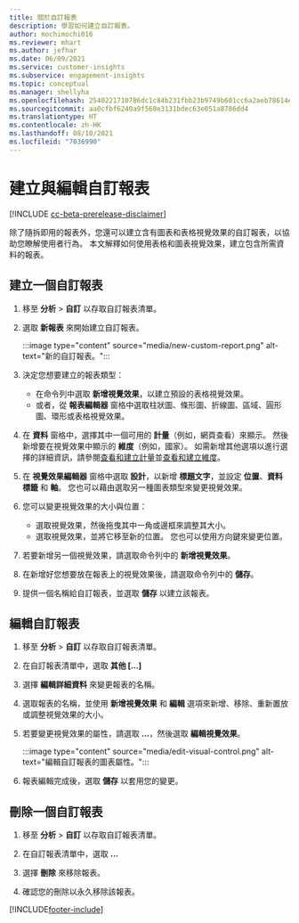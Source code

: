 ```yaml
---
title: 關於自訂報表
description: 學習如何建立自訂報表。
author: mochimochi016
ms.reviewer: mhart
ms.author: jefhar
ms.date: 06/09/2021
ms.service: customer-insights
ms.subservice: engagement-insights
ms.topic: conceptual
ms.manager: shellyha
ms.openlocfilehash: 2540221710786dc1c84b231fbb23b9749b601cc6a2aeb78614e16002302a80a9
ms.sourcegitcommit: aa0cfbf6240a9f560e3131bdec63e051a8786dd4
ms.translationtype: HT
ms.contentlocale: zh-HK
ms.lasthandoff: 08/10/2021
ms.locfileid: "7036990"
---
```

# <a name="create-and-edit-custom-reports"></a>建立與編輯自訂報表

[!INCLUDE [cc-beta-prerelease-disclaimer](includes/cc-beta-prerelease-disclaimer.md)]

除了隨拆即用的報表外，您還可以建立含有圖表和表格視覺效果的自訂報表，以協助您瞭解使用者行為。 本文解釋如何使用表格和圖表視覺效果，建立包含所需資料的報表。 

## <a name="create-a-custom-report"></a>建立一個自訂報表

1. 移至 **分析** > **自訂** 以存取自訂報表清單。

1. 選取 **新報表** 來開始建立自訂報表。

   :::image type="content" source="media/new-custom-report.png" alt-text="新的自訂報表。":::

1. 決定您想要建立的報表類型：

    - 在命令列中選取 **新增視覺效果**，以建立預設的表格視覺效果。
    - 或者，從 **報表編輯器** 窗格中選取柱狀圖、條形圖、折線圖、區域、圓形圖、環形或表格視覺效果。

1. 在 **資料** 窗格中，選擇其中一個可用的 **計量**（例如，網頁查看）來顯示。 然後新增要在視覺效果中顯示的 **維度**（例如，國家）。 如需新增其他選項以進行選擇的詳細資訊，請參閱[查看和建立計量](metrics.md)並[查看和建立維度](dimensions.md)。

1. 在 **視覺效果編輯器** 窗格中選取 **設計**，以新增 **標題文字**，並設定 **位置**、**資料標籤** 和 **軸**。  您也可以藉由選取另一種圖表類型來變更視覺效果。

1. 您可以變更視覺效果的大小與位置：
   - 選取視覺效果，然後拖曳其中一角或邊框來調整其大小。
   - 選取視覺效果，並將它移至新的位置。 您也可以使用方向鍵來變更位置。
1. 若要新增另一個視覺效果，請選取命令列中的 **新增視覺效果**。
1. 在新增好您想要放在報表上的視覺效果後，請選取命令列中的 **儲存**。

1. 提供一個名稱給自訂報表，並選取 **儲存** 以建立該報表。
 
## <a name="edit-a-custom-report"></a>編輯自訂報表

1. 移至 **分析** > **自訂** 以存取自訂報表清單。

1. 在自訂報表清單中，選取 **其他 [...]** 

1. 選擇 **編輯詳細資料** 來變更報表的名稱。

1. 選取報表的名稱，並使用 **新增視覺效果** 和 **編輯** 選項來新增、移除、重新置放或調整視覺效果的大小。

1. 若要變更視覺效果的屬性，請選取 **...**，然後選取 **編輯視覺效果**。

   :::image type="content" source="media/edit-visual-control.png" alt-text="編輯自訂報表的圖表屬性。":::

1. 報表編輯完成後，選取 **儲存** 以套用您的變更。 

## <a name="delete-a-custom-report"></a>刪除一個自訂報表

1. 移至 **分析** > **自訂** 以存取自訂報表清單。

1. 在自訂報表清單中，選取 **...**

1. 選擇 **刪除** 來移除報表。

1. 確認您的刪除以永久移除該報表。

[!INCLUDE[footer-include](../includes/footer-banner.md)]
